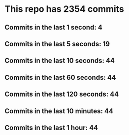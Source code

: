 # This repo has 2354 commits

## Commits in the last 1 second: 4
## Commits in the last 5 seconds: 19
## Commits in the last 10 seconds: 44
## Commits in the last 60 seconds: 44
## Commits in the last 120 seconds: 44
## Commits in the last 10 minutes: 44
## Commits in the last 1 hour: 44
